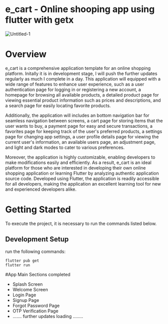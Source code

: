 # e_cart - Online shooping app using flutter with getx

![Untitled-1](https://github.com/Himadrimanna/E-commerce-app/assets/91056721/0bcde484-f67a-4972-83e0-665b8dcdbcfe)

# Overview 
e_cart is a comprehensive application template for an online shopping platform. Initally it is in development stage, I will push the further updates regularly as much I complete in a day. This application will  equipped with a wide range of features to enhance user experience, such as a user authentication page for logging in or registering a new account, a homepage for browsing all available products, a detailed product page for viewing essential product information such as prices and descriptions, and a search page for easily locating favorite products.

Additionally, the application will includes an bottom navigation bar for seamless navigation between screens, a cart page for storing items that the user wants to buy, a payment page for easy and secure transactions, a favorites page for keeping track of the user's preferred products, a settings page for changing app settings, a user profile details page for viewing the current user's information, an available users page, an adjustment page, and light and dark modes to cater to various preferences.

Moreover, the application is highly customizable, enabling developers to make modifications easily and efficiently. As a result, e_cart is an ideal platform for those who are interested in developing their own online shopping application or learning Flutter by analyzing authentic application source code. Developed using Flutter, the application is readily accessible for all developers, making the application an excellent learning tool for new and experienced developers alike.

# Getting Started
To execute the project, it is necessary to run the commands listed below.

## Development Setup
run the following commands:
```
flutter pub get
flutter run
```

#App Main Sections completed
- Splash Screen
- Welcome Screen
- Login Page 
- Signup Page
- Forgot Password Page
- OTP Verification Page
- ....... further updates loading ........
